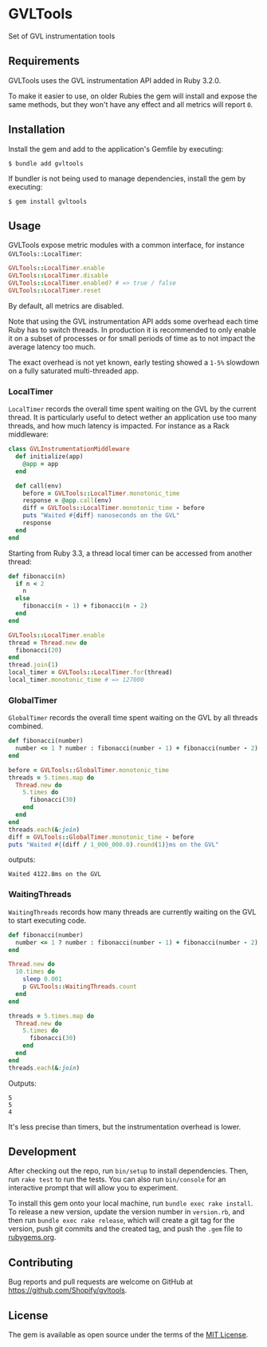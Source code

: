 # GVLTools

Set of GVL instrumentation tools

## Requirements

GVLTools uses the GVL instrumentation API added in Ruby 3.2.0.

To make it easier to use, on older Rubies the gem will install and expose the same methods, but they won't have any effect and all metrics will report `0`.

## Installation

Install the gem and add to the application's Gemfile by executing:

    $ bundle add gvltools

If bundler is not being used to manage dependencies, install the gem by executing:

    $ gem install gvltools

## Usage

GVLTools expose metric modules with a common interface, for instance `GVLTools::LocalTimer`:

```ruby
GVLTools::LocalTimer.enable
GVLTools::LocalTimer.disable
GVLTools::LocalTimer.enabled? # => true / false
GVLTools::LocalTimer.reset
```

By default, all metrics are disabled.

Note that using the GVL instrumentation API adds some overhead each time Ruby has to switch threads.
In production it is recommended to only enable it on a subset of processes or for small periods of time as to not impact
the average latency too much.

The exact overhead is not yet known, early testing showed a `1-5%` slowdown on a fully saturated multi-threaded app.

### LocalTimer

`LocalTimer` records the overall time spent waiting on the GVL by the current thread.
It is particularly useful to detect wether an application use too many threads, and how much latency is impacted.
For instance as a Rack middleware:

```ruby
class GVLInstrumentationMiddleware
  def initialize(app)
    @app = app
  end

  def call(env)
    before = GVLTools::LocalTimer.monotonic_time
    response = @app.call(env)
    diff = GVLTools::LocalTimer.monotonic_time - before
    puts "Waited #{diff} nanoseconds on the GVL"
    response
  end
end
```

Starting from Ruby 3.3, a thread local timer can be accessed from another thread:

```ruby
def fibonacci(n)
  if n < 2
    n
  else
    fibonacci(n - 1) + fibonacci(n - 2)
  end
end

GVLTools::LocalTimer.enable
thread = Thread.new do
  fibonacci(20)
end
thread.join(1)
local_timer = GVLTools::LocalTimer.for(thread)
local_timer.monotonic_time # => 127000
```

### GlobalTimer

`GlobalTimer` records the overall time spent waiting on the GVL by all threads combined.

```ruby
def fibonacci(number)
  number <= 1 ? number : fibonacci(number - 1) + fibonacci(number - 2)
end

before = GVLTools::GlobalTimer.monotonic_time
threads = 5.times.map do
  Thread.new do
    5.times do
      fibonacci(30)
    end
  end
end
threads.each(&:join)
diff = GVLTools::GlobalTimer.monotonic_time - before
puts "Waited #{(diff / 1_000_000.0).round(1)}ms on the GVL"
```

outputs:

```
Waited 4122.8ms on the GVL
```

### WaitingThreads

`WaitingThreads` records how many threads are currently waiting on the GVL to start executing code.

```ruby
def fibonacci(number)
  number <= 1 ? number : fibonacci(number - 1) + fibonacci(number - 2)
end

Thread.new do
  10.times do
    sleep 0.001
    p GVLTools::WaitingThreads.count
  end
end

threads = 5.times.map do
  Thread.new do
    5.times do
      fibonacci(30)
    end
  end
end
threads.each(&:join)
```

Outputs:

```
5
5
4
```

It's less precise than timers, but the instrumentation overhead is lower.

## Development

After checking out the repo, run `bin/setup` to install dependencies. Then, run `rake test` to run the tests. You can also run `bin/console` for an interactive prompt that will allow you to experiment.

To install this gem onto your local machine, run `bundle exec rake install`. To release a new version, update the version number in `version.rb`, and then run `bundle exec rake release`, which will create a git tag for the version, push git commits and the created tag, and push the `.gem` file to [rubygems.org](https://rubygems.org).

## Contributing

Bug reports and pull requests are welcome on GitHub at https://github.com/Shopify/gvltools.

## License

The gem is available as open source under the terms of the [MIT License](https://opensource.org/licenses/MIT).
